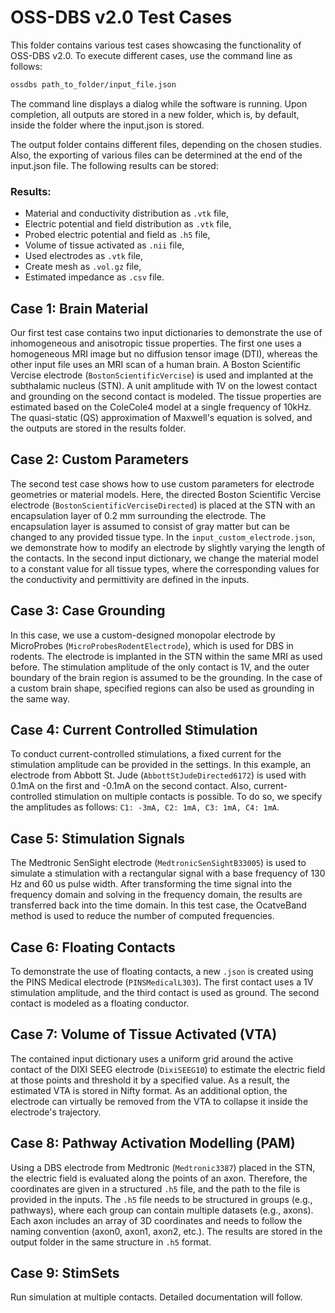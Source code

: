 OSS-DBS v2.0 Test Cases
=======================

This folder contains various test cases showcasing the functionality of OSS-DBS v2.0. To execute different cases, use the command line as follows:

```bash
ossdbs path_to_folder/input_file.json
```

The command line displays a dialog while the software is running. Upon completion, all outputs are stored in a new folder, which is, by default, inside the folder where the input.json is stored.

The output folder contains different files, depending on the chosen studies. Also, the exporting of various files can be determined at the end of the input.json file. The following results can be stored:

### Results:

* Material and conductivity distribution as `.vtk` file,
* Electric potential and field distribution as `.vtk` file,
* Probed electric potential and field as `.h5` file,
* Volume of tissue activated as `.nii` file,
* Used electrodes as `.vtk` file,
* Create mesh as `.vol.gz` file,
* Estimated impedance as `.csv` file.

Case 1: Brain Material
----------------------

Our first test case contains two input dictionaries to demonstrate the use of inhomogeneous and anisotropic tissue properties. The first one uses a homogeneous MRI image but no diffusion tensor image (DTI), whereas the other input file uses an MRI scan of a human brain.
A Boston Scientific Vercise electrode (`BostonScientificVercise`) is used and implanted at the subthalamic nucleus (STN). A unit amplitude with 1V on the lowest contact and grounding on the second contact is modeled. The tissue properties are estimated based on the ColeCole4 model at a single frequency of 10kHz. The quasi-static (QS) approximation of Maxwell's equation is solved, and the outputs are stored in the results folder.

Case 2: Custom Parameters
-------------------------

The second test case shows how to use custom parameters for electrode geometries or material models. Here, the directed Boston Scientific Vercise electrode (`BostonScientificVerciseDirected`) is placed at the STN with an encapsulation layer of 0.2 mm surrounding the electrode. The encapsulation layer is assumed to consist of gray matter but can be changed to any provided tissue type. In the `input_custom_electrode.json`, we demonstrate how to modify an electrode by slightly varying the length of the contacts. In the second input dictionary, we change the material model to a constant value for all tissue types, where the corresponding values for the conductivity and permittivity are defined in the inputs.

Case 3: Case Grounding
----------------------

In this case, we use a custom-designed monopolar electrode by MicroProbes (`MicroProbesRodentElectrode`), which is used for DBS in rodents. The electrode is implanted in the STN within the same MRI as used before. The stimulation amplitude of the only contact is 1V, and the outer boundary of the brain region is assumed to be the grounding. In the case of a custom brain shape, specified regions can also be used as grounding in the same way.


Case 4: Current Controlled Stimulation
--------------------------------------

To conduct current-controlled stimulations, a fixed current for the stimulation amplitude can be provided in the settings. In this example, an electrode from Abbott St. Jude (`AbbottStJudeDirected6172`) is used with 0.1mA on the first and -0.1mA on the second contact. Also, current-controlled stimulation on multiple contacts is possible. To do so, we specify the amplitudes as follows: `C1: -3mA, C2: 1mA, C3: 1mA, C4: 1mA`.

Case 5: Stimulation Signals
---------------------------

The Medtronic SenSight electrode (`MedtronicSenSightB33005`) is used to simulate a stimulation with a rectangular signal with a base frequency of 130 Hz and 60 us pulse width. After transforming the time signal into the frequency domain and solving in the frequency domain, the results are transferred back into the time domain. In this test case, the OcatveBand method is used to reduce the number of computed frequencies.

Case 6: Floating Contacts
-------------------------

To demonstrate the use of floating contacts, a new `.json` is created using the PINS Medical electrode (`PINSMedicalL303`). The first contact uses a 1V stimulation amplitude, and the third contact is used as ground. The second contact is modeled as a floating conductor.

Case 7: Volume of Tissue Activated (VTA)
----------------------------------------

The contained input dictionary uses a uniform grid around the active contact of the DIXI SEEG electrode (`DixiSEEG10`) to estimate the electric field at those points and threshold it by a specified value. As a result, the estimated VTA is stored in Nifty format. As an additional option, the electrode can virtually be removed from the VTA to collapse it inside the electrode's trajectory.

Case 8: Pathway Activation Modelling (PAM)
------------------------------------------

Using a DBS electrode from Medtronic (`Medtronic3387`) placed in the STN, the electric field is evaluated along the points of an axon. Therefore, the coordinates are given in a structured `.h5`  file, and the path to the file is provided in the inputs. The `.h5` file needs to be structured in groups (e.g., pathways), where each group can contain multiple datasets (e.g., axons). Each axon includes an array of 3D coordinates and needs to follow the naming convention (axon0, axon1, axon2, etc.). The results are stored in the output folder in the same structure in `.h5` format.

Case 9: StimSets
----------------

Run simulation at multiple contacts. Detailed documentation will follow.
